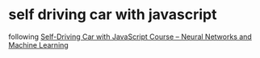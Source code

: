 # self driving car with javascript

following [Self-Driving Car with JavaScript Course – Neural Networks and Machine Learning](https://www.youtube.com/watch?v=Rs_rAxEsAvI)
